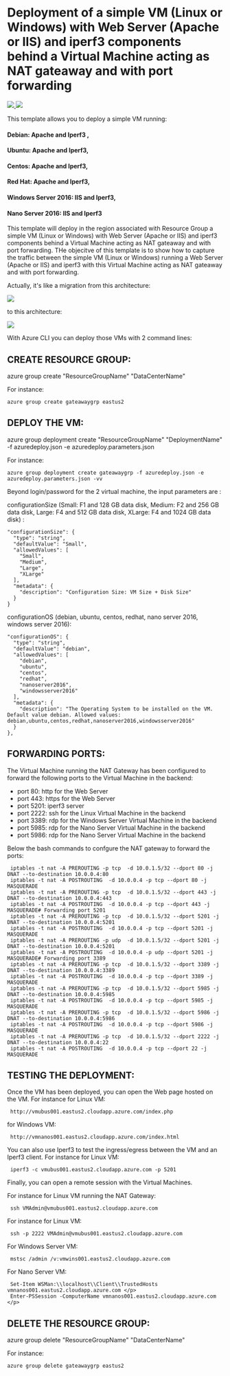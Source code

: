# Deployment of a simple VM (Linux or Windows) with Web Server (Apache or IIS) and iperf3 components behind a Virtual Machine acting as NAT gateaway and with port forwarding

<a href="https://portal.azure.com/#create/Microsoft.Template/uri/https%3A%2F%2Fraw.githubusercontent.com%2Fflecoqui%2Fazure%2Fmaster%2Fazure-quickstart-templates%2F101-vm-bridge-linux%2Fazuredeploy.json" target="_blank">
    <img src="http://azuredeploy.net/deploybutton.png"/>
</a>
<a href="http://armviz.io/#/?load=https%3A%2F%2Fraw.githubusercontent.com%2Fflecoqui%2Fazure%2Fmaster%2Fazure-quickstart-templates%2F101-vm-bridge-linux%2Fazuredeploy.json" target="_blank">
    <img src="http://armviz.io/visualizebutton.png"/>
</a>


This template allows you to deploy a simple VM running: </p>
#### Debian: Apache and Iperf3 ,
#### Ubuntu: Apache and Iperf3, 
#### Centos: Apache and Iperf3, 
#### Red Hat: Apache and Iperf3,
#### Windows Server 2016: IIS and Iperf3,
#### Nano Server 2016: IIS and Iperf3
This template will deploy in the region associated with Resource Group a simple VM (Linux or Windows) with Web Server (Apache or IIS) and iperf3 components behind a Virtual Machine acting as NAT gateaway and with port forwarding.
THe objecitve of this template is to show how to capture the traffic between the simple VM (Linux or Windows) running a Web Server (Apache or IIS) and iperf3 with this Virtual Machine acting as NAT gateaway and with port forwarding.

Actually, it's like a migration from this architecture:

![](https://raw.githubusercontent.com/flecoqui/azure/master/azure-quickstart-templates/101-vm-bridge-linux/Docs/1-architecture.png)

to this architecture:

![](https://raw.githubusercontent.com/flecoqui/azure/master/azure-quickstart-templates/101-vm-bridge-linux/Docs/2-architecture.png)


With Azure CLI you can deploy those VMs with 2 command lines:

## CREATE RESOURCE GROUP:
azure group create "ResourceGroupName" "DataCenterName"

For instance:

    azure group create gateawaygrp eastus2

## DEPLOY THE VM:
azure group deployment create "ResourceGroupName" "DeploymentName"  -f azuredeploy.json -e azuredeploy.parameters.json

For instance:

    azure group deployment create gateawaygrp -f azuredeploy.json -e azuredeploy.parameters.json -vv

Beyond login/password for the 2 virtual machine, the input parameters are :</p>
configurationSize (Small: F1 and 128 GB data disk, Medium: F2 and 256 GB data disk, Large: F4 and 512 GB data disk, XLarge: F4 and 1024 GB data disk) : 

    "configurationSize": {
      "type": "string",
      "defaultValue": "Small",
      "allowedValues": [
        "Small",
        "Medium",
        "Large",
        "XLarge"
      ],
      "metadata": {
        "description": "Configuration Size: VM Size + Disk Size"
      }
    }

configurationOS (debian, ubuntu, centos, redhat, nano server 2016, windows server 2016): 

    "configurationOS": {
      "type": "string",
      "defaultValue": "debian",
      "allowedValues": [
        "debian",
        "ubuntu",
        "centos",
        "redhat",
        "nanoserver2016",
        "windowsserver2016"
      ],
      "metadata": {
        "description": "The Operating System to be installed on the VM. Default value debian. Allowed values: debian,ubuntu,centos,redhat,nanoserver2016,windowsserver2016"
      }
    },

## FORWARDING PORTS:
The Virtual Machine running the NAT Gateway has been configured to forward the following ports to the Virtual Machine in the backend:
- port 80:		http for the Web Server 
- port 443:		https for the Web Server 
- port 5201:	iperf3 server
- port 2222:	ssh for the Linux Virtual Machine in the backend
- port 3389:	rdp for the Windows Server Virtual Machine in the backend
- port 5985:	rdp for the Nano Server Virtual Machine in the backend
- port 5986:	rdp for the Nano Server Virtual Machine in the backend


Below the bash commands to confgure the NAT gateway to forward the ports:


     iptables -t nat -A PREROUTING -p tcp  -d 10.0.1.5/32 --dport 80 -j DNAT --to-destination 10.0.0.4:80
     iptables -t nat -A POSTROUTING  -d 10.0.0.4 -p tcp --dport 80 -j MASQUERADE
     iptables -t nat -A PREROUTING -p tcp  -d 10.0.1.5/32 --dport 443 -j DNAT --to-destination 10.0.0.4:443
     iptables -t nat -A POSTROUTING  -d 10.0.0.4 -p tcp --dport 443 -j MASQUERADE# Forwarding port 5201
     iptables -t nat -A PREROUTING -p tcp  -d 10.0.1.5/32 --dport 5201 -j DNAT --to-destination 10.0.0.4:5201
     iptables -t nat -A POSTROUTING  -d 10.0.0.4 -p tcp --dport 5201 -j MASQUERADE
     iptables -t nat -A PREROUTING -p udp  -d 10.0.1.5/32 --dport 5201 -j DNAT --to-destination 10.0.0.4:5201
     iptables -t nat -A POSTROUTING  -d 10.0.0.4 -p udp --dport 5201 -j MASQUERADE# Forwarding port 3389
     iptables -t nat -A PREROUTING -p tcp  -d 10.0.1.5/32 --dport 3389 -j DNAT --to-destination 10.0.0.4:3389
     iptables -t nat -A POSTROUTING  -d 10.0.0.4 -p tcp --dport 3389 -j MASQUERADE
     iptables -t nat -A PREROUTING -p tcp  -d 10.0.1.5/32 --dport 5985 -j DNAT --to-destination 10.0.0.4:5985
     iptables -t nat -A POSTROUTING  -d 10.0.0.4 -p tcp --dport 5985 -j MASQUERADE
     iptables -t nat -A PREROUTING -p tcp  -d 10.0.1.5/32 --dport 5986 -j DNAT --to-destination 10.0.0.4:5986
     iptables -t nat -A POSTROUTING  -d 10.0.0.4 -p tcp --dport 5986 -j MASQUERADE
     iptables -t nat -A PREROUTING -p tcp  -d 10.0.1.5/32 --dport 2222 -j DNAT --to-destination 10.0.0.4:22
     iptables -t nat -A POSTROUTING  -d 10.0.0.4 -p tcp --dport 22 -j MASQUERADE




## TESTING THE DEPLOYMENT:
Once the VM has been deployed, you can open the Web page hosted on the VM.
For instance for Linux VM:

     http://vmubus001.eastus2.cloudapp.azure.com/index.php 

for Windows VM:

     http://vmnanos001.eastus2.cloudapp.azure.com/index.html 

</p>
You can also use Iperf3 to test the ingress/egress between the VM and an Iperf3 client.
For instance for Linux VM:

     iperf3 -c vmubus001.eastus2.cloudapp.azure.com -p 5201

</p>
Finally, you can open a remote session with the Virtual Machines.

For instance for Linux VM running the NAT Gateway:

     ssh VMAdmin@vmubus001.eastus2.cloudapp.azure.com

For instance for Linux VM:

     ssh -p 2222 VMAdmin@vmubus001.eastus2.cloudapp.azure.com

For Windows Server VM:

     mstsc /admin /v:vmwins001.eastus2.cloudapp.azure.com

For Nano Server VM:

     Set-Item WSMan:\\localhost\\Client\\TrustedHosts vmnanos001.eastus2.cloudapp.azure.com </p>
     Enter-PSSession -ComputerName vmnanos001.eastus2.cloudapp.azure.com </p>


## DELETE THE RESOURCE GROUP:
azure group delete "ResourceGroupName" "DataCenterName"

For instance:

    azure group delete gateawaygrp eastus2
